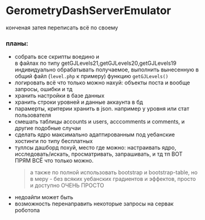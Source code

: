 # GerometryDashServerEmulator
конченая затея переписать всё по своему
### планы:
- собрать все скрипты воедино и
  <br>в файлах по типу getGJLevels21,getGJLevels20,getGJLevels19
  <br>индивидуально обрабатывать получаемое, выполнить вынесенную в общий файл (`level.php` к примеру) функцию `getGJLevels()`
- логировать всё что только можно нахуй: объекты поста и вообще запросы, ошибки и тд
- хранить настройки в базе данных
- хранить строки уровней и данные аккаунта в бд
- парамерты, критерии хранить в json. например у уровня или стат пользователя
- смешать таблицы accounts и users, acccomments и comments, и другие подобные случаи
- сделать ядро максимально адаптированным под уебанские хостинги по типу бесплатных
- туллсы дашборд похуй, место где можно: настраивать ядро, исследовать/искать, просматривать, запрашивать, и тд тп ВОТ ПРЯМ ВСЁ что только можно.
  >а также по полной использовать bootstrap и bootstrap-table, но в меру - без всяких уебанских градиентов и эффектов, просто и доступно ОЧЕНЬ ПРОСТО
- недоайпи может быть
- возможность перенаправить некоторые запросы на сервак роботопа
